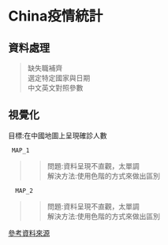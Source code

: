 China疫情統計
==========================
資料處理<br>         
--------------------------
>缺失職補齊<br>
>選定特定國家與日期<br>
>中文英文對照參數<br>


視覺化<br>
-----------------------------
目標:在中國地圖上呈現確診人數
     
     MAP_1


>>問題:資料呈現不直觀，太單調<br>
>>解決方法:使用色階的方式來做出區別

      MAP_2


>>問題:資料呈現不直觀，太單調<br>
>>解決方法:使用色階的方式來做出區別

[參考資料來源](https://kknews.cc/zh-tw/code/44vlokq.html"哈囉")


